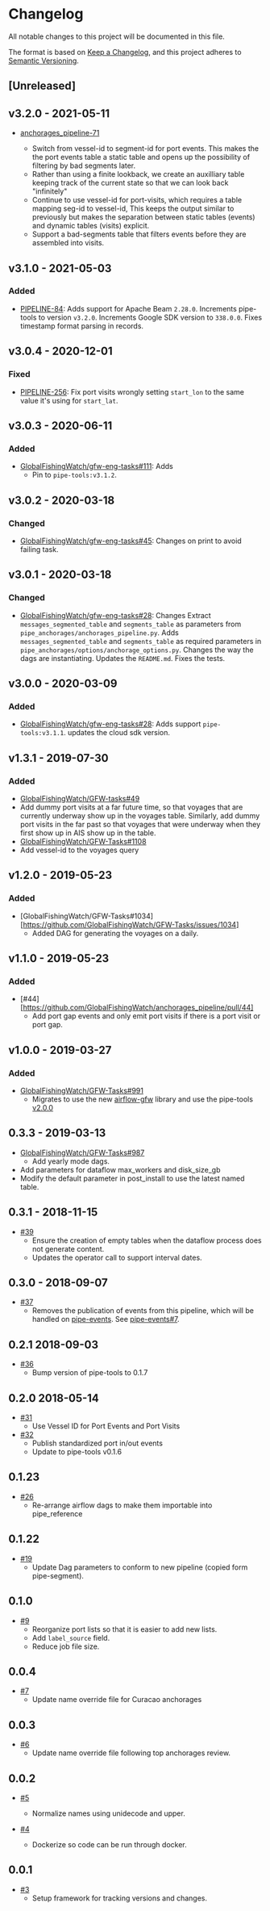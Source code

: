 # Changelog

All notable changes to this project will be documented in this file.

The format is based on [Keep a
Changelog](https://keepachangelog.com/en/1.0.0/), and this project adheres to
[Semantic Versioning](https://semver.org/spec/v2.0.0.html).

## [Unreleased]

## v3.2.0 - 2021-05-11

* [anchorages_pipeline-71](https://github.com/GlobalFishingWatch/anchorages_pipeline/pull/71)

    - Switch from vessel-id to segment-id for port events. This makes the the port events table a 
      static table and opens up the possibility of filtering by bad segments later.
    - Rather than using a finite lookback, we create an auxilliary table keeping track of the current 
      state so that we can look back "infinitely"
    - Continue to use vessel-id for port-visits, which requires a table mapping seg-id to vessel-id, 
      This keeps the output similar to previously but makes the separation between static tables (events)
      and dynamic tables (visits) explicit.
    - Support a bad-segments table that filters events before they are assembled into visits.

## v3.1.0 - 2021-05-03

### Added

* [PIPELINE-84](https://globalfishingwatch.atlassian.net/browse/PIPELINE-84): Adds
  support for Apache Beam `2.28.0`.
  Increments pipe-tools to version `v3.2.0`.
  Increments Google SDK version to `338.0.0`.
  Fixes timestamp format parsing in records.

## v3.0.4 - 2020-12-01

### Fixed

* [PIPELINE-256](https://globalfishingwatch.atlassian.net/browse/PIPELINE-256):
  Fix port visits wrongly setting `start_lon` to the same value it's using for
  `start_lat`.

## v3.0.3 - 2020-06-11

### Added

* [GlobalFishingWatch/gfw-eng-tasks#111](https://github.com/GlobalFishingWatch/gfw-eng-tasks/issues/111): Adds
  * Pin to `pipe-tools:v3.1.2`.

## v3.0.2 - 2020-03-18

### Changed

* [GlobalFishingWatch/gfw-eng-tasks#45](https://github.com/GlobalFishingWatch/gfw-eng-tasks/issues/45): Changes
    on print to avoid failing task.

## v3.0.1 - 2020-03-18

### Changed

* [GlobalFishingWatch/gfw-eng-tasks#28](https://github.com/GlobalFishingWatch/gfw-eng-tasks/issues/28): Changes
    Extract `messages_segmented_table` and `segments_table` as parameters from `pipe_anchorages/anchorages_pipeline.py`. 
    Adds `messages_segmented_table` and `segments_table` as required parameters in `pipe_anchorages/options/anchorage_options.py`.
    Changes the way the dags are instantiating.
    Updates the `README.md`.
    Fixes the tests.

## v3.0.0 - 2020-03-09

### Added

* [GlobalFishingWatch/gfw-eng-tasks#28](https://github.com/GlobalFishingWatch/gfw-eng-tasks/issues/28): Adds
    support `pipe-tools:v3.1.1`.
    updates the cloud sdk version.

## v1.3.1 - 2019-07-30

### Added

* [GlobalFishingWatch/GFW-tasks#49](https://github.com/GlobalFishingWatch/anchorages_pipeline/pull/49)
 * Add dummy port visits at a far future time, so that voyages that are currently underway show up in the voyages table. Similarly, add dummy port visits in the
far past so that voyages that were underway when they first show up in AIS show up in the table.
* [GlobalFishingWatch/GFW-Tasks#1108](https://github.com/GlobalFishingWatch/GFW-Tasks/issues/1108) 
 * Add vessel-id to the voyages query

## v1.2.0 - 2019-05-23

### Added

* [GlobalFishingWatch/GFW-Tasks#1034][https://github.com/GlobalFishingWatch/GFW-Tasks/issues/1034]
  * Added DAG for generating the voyages on a daily.

## v1.1.0 - 2019-05-23

### Added

* [#44][https://github.com/GlobalFishingWatch/anchorages_pipeline/pull/44]
  * Add port gap events and only emit port visits if there is a port visit
    or port gap.

## v1.0.0 - 2019-03-27

### Added

* [GlobalFishingWatch/GFW-Tasks#991](https://github.com/GlobalFishingWatch/GFW-Tasks/issues/991)
   * Migrates to use the new [airflow-gfw](https://github.com/GlobalFishingWatch/airflow-gfw) library and use the pipe-tools [v2.0.0](https://github.com/GlobalFishingWatch/pipe-tools/releases/tag/v2.0.0)

## 0.3.3 - 2019-03-13

* [GlobalFishingWatch/GFW-Tasks#987](https://github.com/GlobalFishingWatch/GFW-Tasks/issues/987)
  * Add yearly mode dags.
* Add parameters for dataflow max_workers and disk_size_gb  
* Modify the default parameter in post_install to use the latest named table.

## 0.3.1 - 2018-11-15

* [#39](https://github.com/GlobalFishingWatch/anchorages_pipeline/pull/39)
  * Ensure the creation of empty tables when the dataflow process does not generate content.
  * Updates the operator call to support interval dates.

## 0.3.0 - 2018-09-07

* [#37](https://github.com/GlobalFishingWatch/anchorages_pipeline/pull/37)
  * Removes the publication of events from this pipeline, which will be handled on [pipe-events](https://github.com/globalfishingwatch/pipe-events). See [pipe-events#7](https://github.com/GlobalFishingWatch/pipe-events/pull/7).

## 0.2.1 2018-09-03

* [#36](https://github.com/GlobalFishingWatch/anchorages_pipeline/pull/36)
  * Bump version of pipe-tools to 0.1.7

## 0.2.0  2018-05-14

* [#31](https://github.com/GlobalFishingWatch/anchorages_pipeline/pull/31)
  * Use Vessel ID for Port Events and Port Visits
* [#32](https://github.com/GlobalFishingWatch/anchorages_pipeline/pull/32)
  * Publish standardized port in/out events
  * Update to pipe-tools v0.1.6  

## 0.1.23

* [#26](https://github.com/GlobalFishingWatch/anchorages_pipeline/pull/26)
  * Re-arrange airflow dags to make them importable into pipe_reference

## 0.1.22

* [#19](https://github.com/GlobalFishingWatch/anchorages_pipeline/pull/19)
  * Update Dag parameters to conform to new pipeline (copied form pipe-segment).

## 0.1.0

* [#9](https://github.com/GlobalFishingWatch/anchorages_pipeline/pull/9)
  * Reorganize port lists so that it is easier to add new lists.
  * Add `label_source` field.
  * Reduce job file size.

## 0.0.4

* [#7](https://github.com/GlobalFishingWatch/anchorages_pipeline/pull/7)
  * Update name override file for Curacao anchorages

## 0.0.3

* [#6](https://github.com/GlobalFishingWatch/anchorages_pipeline/pull/6)
  * Update name override file following top anchorages review.

## 0.0.2

* [#5](https://github.com/GlobalFishingWatch/anchorages_pipeline/pull/5)
  * Normalize names using unidecode and upper.

* [#4](https://github.com/GlobalFishingWatch/anchorages_pipeline/pull/4)
  * Dockerize so code can be run through docker.

## 0.0.1

* [#3](https://github.com/GlobalFishingWatch/anchorages_pipeline/pull/3)
  * Setup framework for tracking versions and changes.
